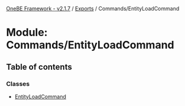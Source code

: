 [OneBE Framework - v2.1.7](../README.md) / [Exports](../modules.md) / Commands/EntityLoadCommand

# Module: Commands/EntityLoadCommand

## Table of contents

### Classes

- [EntityLoadCommand](../classes/Commands_EntityLoadCommand.EntityLoadCommand.md)
